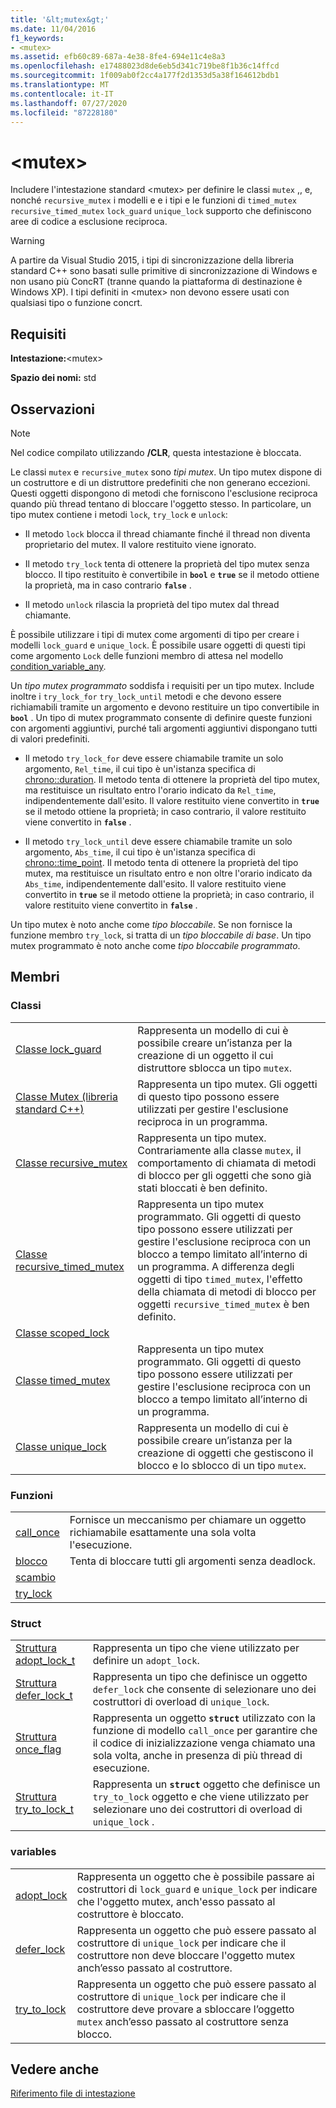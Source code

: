 ```yaml
---
title: '&lt;mutex&gt;'
ms.date: 11/04/2016
f1_keywords:
- <mutex>
ms.assetid: efb60c89-687a-4e38-8fe4-694e11c4e8a3
ms.openlocfilehash: e17488023d8de6eb5d341c719be8f1b36c14ffcd
ms.sourcegitcommit: 1f009ab0f2cc4a177f2d1353d5a38f164612bdb1
ms.translationtype: MT
ms.contentlocale: it-IT
ms.lasthandoff: 07/27/2020
ms.locfileid: "87228180"
---
```

# <a name="ltmutexgt"></a>&lt;mutex&gt;

Includere l'intestazione standard \<mutex> per definire le classi `mutex` ,, e, nonché `recursive_mutex` i modelli e e i tipi e le funzioni di `timed_mutex` `recursive_timed_mutex` `lock_guard` `unique_lock` supporto che definiscono aree di codice a esclusione reciproca.

> [!WARNING]
> A partire da Visual Studio 2015, i tipi di sincronizzazione della libreria standard C++ sono basati sulle primitive di sincronizzazione di Windows e non usano più ConcRT (tranne quando la piattaforma di destinazione è Windows XP). I tipi definiti in \<mutex> non devono essere usati con qualsiasi tipo o funzione concrt.

## <a name="requirements"></a>Requisiti

**Intestazione:**\<mutex>

**Spazio dei nomi:** std

## <a name="remarks"></a>Osservazioni

> [!NOTE]
> Nel codice compilato utilizzando **/CLR**, questa intestazione è bloccata.

Le classi `mutex` e `recursive_mutex` sono *tipi mutex*. Un tipo mutex dispone di un costruttore e di un distruttore predefiniti che non generano eccezioni. Questi oggetti dispongono di metodi che forniscono l'esclusione reciproca quando più thread tentano di bloccare l'oggetto stesso. In particolare, un tipo mutex contiene i metodi `lock`, `try_lock` e `unlock`:

- Il metodo `lock` blocca il thread chiamante finché il thread non diventa proprietario del mutex. Il valore restituito viene ignorato.

- Il metodo `try_lock` tenta di ottenere la proprietà del tipo mutex senza blocco. Il tipo restituito è convertibile in **`bool`** e **`true`** se il metodo ottiene la proprietà, ma in caso contrario **`false`** .

- Il metodo `unlock` rilascia la proprietà del tipo mutex dal thread chiamante.

È possibile utilizzare i tipi di mutex come argomenti di tipo per creare i modelli `lock_guard` e `unique_lock`. È possibile usare oggetti di questi tipi come argomento `Lock` delle funzioni membro di attesa nel modello [condition_variable_any](../standard-library/condition-variable-any-class.md).

Un *tipo mutex programmato* soddisfa i requisiti per un tipo mutex. Include inoltre i `try_lock_for` `try_lock_until` metodi e che devono essere richiamabili tramite un argomento e devono restituire un tipo convertibile in **`bool`** . Un tipo di mutex programmato consente di definire queste funzioni con argomenti aggiuntivi, purché tali argomenti aggiuntivi dispongano tutti di valori predefiniti.

- Il metodo `try_lock_for` deve essere chiamabile tramite un solo argomento, `Rel_time`, il cui tipo è un'istanza specifica di [chrono::duration](../standard-library/duration-class.md). Il metodo tenta di ottenere la proprietà del tipo mutex, ma restituisce un risultato entro l'orario indicato da `Rel_time`, indipendentemente dall'esito. Il valore restituito viene convertito in **`true`** se il metodo ottiene la proprietà; in caso contrario, il valore restituito viene convertito in **`false`** .

- Il metodo `try_lock_until` deve essere chiamabile tramite un solo argomento, `Abs_time`, il cui tipo è un'istanza specifica di [chrono::time_point](../standard-library/time-point-class.md). Il metodo tenta di ottenere la proprietà del tipo mutex, ma restituisce un risultato entro e non oltre l'orario indicato da `Abs_time`, indipendentemente dall'esito. Il valore restituito viene convertito in **`true`** se il metodo ottiene la proprietà; in caso contrario, il valore restituito viene convertito in **`false`** .

Un tipo mutex è noto anche come *tipo bloccabile*. Se non fornisce la funzione membro `try_lock`, si tratta di un *tipo bloccabile di base*. Un tipo mutex programmato è noto anche come *tipo bloccabile programmato*.

## <a name="members"></a>Membri

### <a name="classes"></a>Classi

|||
|-|-|
|[Classe lock_guard](../standard-library/lock-guard-class.md)|Rappresenta un modello di cui è possibile creare un’istanza per la creazione di un oggetto il cui distruttore sblocca un tipo `mutex`.|
|[Classe Mutex (libreria standard C++)](../standard-library/mutex-class-stl.md)|Rappresenta un tipo mutex. Gli oggetti di questo tipo possono essere utilizzati per gestire l'esclusione reciproca in un programma.|
|[Classe recursive_mutex](../standard-library/recursive-mutex-class.md)|Rappresenta un tipo mutex. Contrariamente alla classe `mutex`, il comportamento di chiamata di metodi di blocco per gli oggetti che sono già stati bloccati è ben definito.|
|[Classe recursive_timed_mutex](../standard-library/recursive-timed-mutex-class.md)|Rappresenta un tipo mutex programmato. Gli oggetti di questo tipo possono essere utilizzati per gestire l'esclusione reciproca con un blocco a tempo limitato all’interno di un programma. A differenza degli oggetti di tipo `timed_mutex`, l'effetto della chiamata di metodi di blocco per oggetti `recursive_timed_mutex` è ben definito.|
|[Classe scoped_lock](../standard-library/scoped-lock-class.md)||
|[Classe timed_mutex](../standard-library/timed-mutex-class.md)|Rappresenta un tipo mutex programmato. Gli oggetti di questo tipo possono essere utilizzati per gestire l'esclusione reciproca con un blocco a tempo limitato all’interno di un programma.|
|[Classe unique_lock](../standard-library/unique-lock-class.md)|Rappresenta un modello di cui è possibile creare un’istanza per la creazione di oggetti che gestiscono il blocco e lo sblocco di un tipo `mutex`.|

### <a name="functions"></a>Funzioni

|||
|-|-|
|[call_once](../standard-library/mutex-functions.md#call_once)|Fornisce un meccanismo per chiamare un oggetto richiamabile esattamente una sola volta l'esecuzione.|
|[blocco](../standard-library/mutex-functions.md#lock)|Tenta di bloccare tutti gli argomenti senza deadlock.|
|[scambio](../standard-library/mutex-functions.md#swap)||
|[try_lock](../standard-library/mutex-functions.md#try_lock)||

### <a name="structs"></a>Struct

|||
|-|-|
|[Struttura adopt_lock_t](../standard-library/adopt-lock-t-structure.md)|Rappresenta un tipo che viene utilizzato per definire un `adopt_lock`.|
|[Struttura defer_lock_t](../standard-library/defer-lock-t-structure.md)|Rappresenta un tipo che definisce un oggetto `defer_lock` che consente di selezionare uno dei costruttori di overload di `unique_lock`.|
|[Struttura once_flag](../standard-library/once-flag-structure.md)|Rappresenta un oggetto **`struct`** utilizzato con la funzione di modello `call_once` per garantire che il codice di inizializzazione venga chiamato una sola volta, anche in presenza di più thread di esecuzione.|
|[Struttura try_to_lock_t](../standard-library/try-to-lock-t-structure.md)|Rappresenta un **`struct`** oggetto che definisce un `try_to_lock` oggetto e che viene utilizzato per selezionare uno dei costruttori di overload di `unique_lock` .|

### <a name="variables"></a>variables

|||
|-|-|
|[adopt_lock](../standard-library/mutex-functions.md#adopt_lock)|Rappresenta un oggetto che è possibile passare ai costruttori di `lock_guard` e `unique_lock` per indicare che l'oggetto mutex, anch'esso passato al costruttore è bloccato.|
|[defer_lock](../standard-library/mutex-functions.md#defer_lock)|Rappresenta un oggetto che può essere passato al costruttore di `unique_lock` per indicare che il costruttore non deve bloccare l'oggetto mutex anch’esso passato al costruttore.|
|[try_to_lock](../standard-library/mutex-functions.md#try_to_lock)|Rappresenta un oggetto che può essere passato al costruttore di `unique_lock` per indicare che il costruttore deve provare a sbloccare l’oggetto `mutex` anch’esso passato al costruttore senza blocco.|

## <a name="see-also"></a>Vedere anche

[Riferimento file di intestazione](../standard-library/cpp-standard-library-header-files.md)
